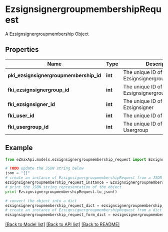 # EzsignsignergroupmembershipRequest

A Ezsignsignergroupmembership Object

## Properties

Name | Type | Description | Notes
------------ | ------------- | ------------- | -------------
**pki_ezsignsignergroupmembership_id** | **int** | The unique ID of the Ezsignsignergroupmembership | [optional] 
**fki_ezsignsignergroup_id** | **int** | The unique ID of the Ezsignsignergroup | 
**fki_ezsignsigner_id** | **int** | The unique ID of the Ezsignsigner | [optional] 
**fki_user_id** | **int** | The unique ID of the User | [optional] 
**fki_usergroup_id** | **int** | The unique ID of the Usergroup | [optional] 

## Example

```python
from eZmaxApi.models.ezsignsignergroupmembership_request import EzsignsignergroupmembershipRequest

# TODO update the JSON string below
json = "{}"
# create an instance of EzsignsignergroupmembershipRequest from a JSON string
ezsignsignergroupmembership_request_instance = EzsignsignergroupmembershipRequest.from_json(json)
# print the JSON string representation of the object
print EzsignsignergroupmembershipRequest.to_json()

# convert the object into a dict
ezsignsignergroupmembership_request_dict = ezsignsignergroupmembership_request_instance.to_dict()
# create an instance of EzsignsignergroupmembershipRequest from a dict
ezsignsignergroupmembership_request_form_dict = ezsignsignergroupmembership_request.from_dict(ezsignsignergroupmembership_request_dict)
```
[[Back to Model list]](../README.md#documentation-for-models) [[Back to API list]](../README.md#documentation-for-api-endpoints) [[Back to README]](../README.md)


